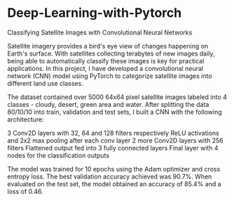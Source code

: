 # Deep-Learning-with-Pytorch

Classifying Satellite Images with Convolutional Neural Networks

Satellite imagery provides a bird's eye view of changes happening on Earth's surface. With satellites collecting terabytes of new images daily, being able to automatically classify these images is key for practical applications. In this project, I have developed a convolutional neural network (CNN) model using PyTorch to categorize satellite images into different land use classes.

The dataset contained over 5000 64x64 pixel satellite images labeled into 4 classes - cloudy, desert, green area and water. After splitting the data 80/10/10 into train, validation and test sets, I built a CNN with the following architecture:

3 Conv2D layers with 32, 64 and 128 filters respectively
ReLU activations and 2x2 max pooling after each conv layer
2 more Conv2D layers with 256 filters
Flattened output fed into 3 fully connected layers
Final layer with 4 nodes for the classification outputs

The model was trained for 10 epochs using the Adam optimizer and cross entropy loss. The best validation accuracy achieved was 90.7%. When evaluated on the test set, the model obtained an accuracy of 85.4% and a loss of 0.46.
